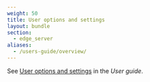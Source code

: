 ```yaml
---
weight: 50
title: User options and settings
layout: bundle
section:
  - edge_server
aliases:
  - /users-guide/overview/
---
```


See [User options and settings](/users-guide/getting-started/#user-settings) in the *User guide*.
